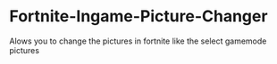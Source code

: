 # Fortnite-Ingame-Picture-Changer
 Alows you to change the pictures in fortnite like the select gamemode pictures
